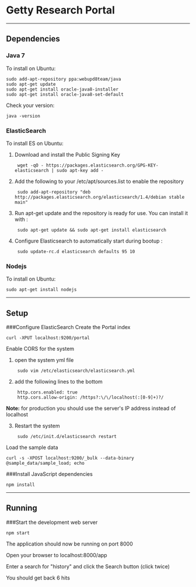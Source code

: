 Getty Research Portal
=====================

*******************************

Dependencies
------------
### Java 7
To install on Ubuntu:

    sudo add-apt-repository ppa:webupd8team/java
    sudo apt-get update
    sudo apt-get install oracle-java8-installer
    sudo apt-get install oracle-java8-set-default

Check your version:

    java -version

### ElasticSearch
To install ES on Ubuntu:

1. Download and install the Public Signing Key

        wget -qO - https://packages.elasticsearch.org/GPG-KEY-elasticsearch | sudo apt-key add -

2. Add the following to your /etc/apt/sources.list to enable the repository

        sudo add-apt-repository "deb http://packages.elasticsearch.org/elasticsearch/1.4/debian stable main"

3. Run apt-get update and the repository is ready for use. You can install it with :

        sudo apt-get update && sudo apt-get install elasticsearch

4. Configure Elasticsearch to automatically start during bootup :

        sudo update-rc.d elasticsearch defaults 95 10

### Nodejs
To install on Ubuntu:

    sudo apt-get install nodejs

*******************************

Setup
-----
###Configure ElasticSearch
Create the Portal index

    curl -XPUT localhost:9200/portal

Enable CORS for the system

1. open the system yml file

        sudo vim /etc/elasticsearch/elasticsearch.yml

2. add the following lines to the bottom

        http.cors.enabled: true
        http.cors.allow-origin: /https?:\/\/localhost(:[0-9]+)?/

**Note:** for production you should use the server's IP address instead of localhost

3. Restart the system

        sudo /etc/init.d/elasticsearch restart

Load the sample data

    curl -s -XPOST localhost:9200/_bulk --data-binary @sample_data/sample_load; echo

###Install JavaScript dependencies

    npm install

*******************************

Running
-------
###Start the development web server

    npm start
    
The application should now be running on port 8000

Open your browser to localhost:8000/app

Enter a search for "history" and click the Search button (click twice)

You should get back 6 hits